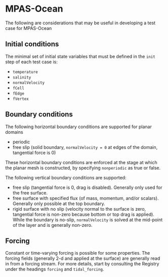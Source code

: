 # MPAS-Ocean

The following are considerations that may be useful in developing a test case for MPAS-Ocean

## Initial conditions

The minimal set of initial state variables that must be defined in the `init` step of each test case is:

* `temperature`
* `salinity`
* `normalVelocity`
* `fCell`
* `fEdge`
* `fVertex`

## Boundary conditions

The following horizontal boundary conditions are supported for planar domains

* periodic
* free slip (solid boundary, `normalVelocity = 0` at edges of the domain,
tangential force is 0)

These horizontal boundary conditions are enforced at the stage at which the
planar mesh is constructed, by specifying `nonperiodic` as true or false.

The following vertical boundary conditions are supported:

* free slip (tangential force is 0, drag is disabled). Generally only used for
the free surface.
* free surface with specified flux (of mass, momentum, and/or scalars).
Generally only possible at the top boundary.
* rigid surface with no slip (velocity normal to the surface is zero,
tangential force is non-zero because bottom or top drag is applied). While the
boundary is no-slip, `normalVelocity` is solved at the mid-point of the layer
and is generally non-zero.

## Forcing

Constant or time-varying forcing is possible for some properties. The forcing
fields (generally 2-d and applied at the surface) are generally read in from a
forcing stream. For more details, start by consulting the Registry under the
headings `forcing` and `tidal_forcing`.

